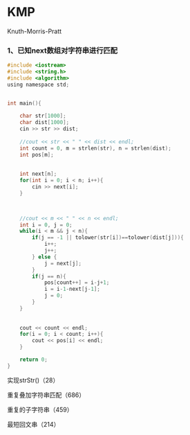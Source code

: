 # KMP

Knuth-Morris-Pratt

### 1、已知next数组对字符串进行匹配

~~~c
#include <iostream>
#include <string.h>
#include <algorithm> 
using namespace std;


int main(){
	
	char str[1000];
    char dist[1000];
	cin >> str >> dist;
    
    //cout << str << " " << dist << endl;
	int count = 0, m = strlen(str), n = strlen(dist);
	int pos[m];
	
	
    int next[n];
    for(int i = 0; i < n; i++){
    	cin >> next[i];
	}
	


	//cout << m << " " << n << endl;
	int i = 0, j = 0;
	while(i < m && j < n){
		if(j == -1 || tolower(str[i])==tolower(dist[j])){
			i++;
			j++;
		} else {
			j = next[j];
		}
		if(j == n){
			pos[count++] = i-j+1;
			i = i-1-next[j-1];
			j = 0;
		}		
	}
	
	
	cout << count << endl;
	for(i = 0; i < count; i++){
		cout << pos[i] << endl;
	}

	return 0;
}

~~~



实现strStr()（28）

重复叠加字符串匹配（686）

重复的子字符串（459）

最短回文串（214）






